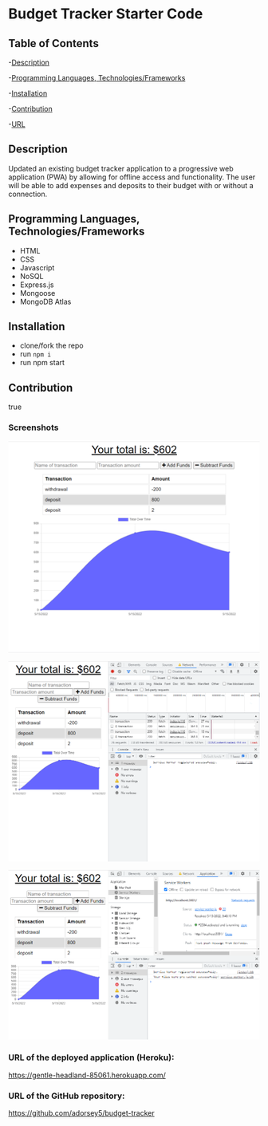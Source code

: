 # Budget Tracker Starter Code

## Table of Contents

-[Description](#Description)

-[Programming Languages, Technologies/Frameworks](#Programming-Languages,-Technologies/Frameworks)

-[Installation](#Installation)

-[Contribution](#Contribution)

-[URL](#URL)

## Description

Updated an existing budget tracker application to a progressive web application (PWA) by allowing for offline access and functionality. The user will be able to add expenses and deposits to their budget with or without a connection.

## Programming Languages, Technologies/Frameworks

- HTML
- CSS
- Javascript
- NoSQL
- Express.js
- Mongoose
- MongoDB Atlas

## Installation

- clone/fork the repo
- run `npm i`
- run npm start

## Contribution

true

### Screenshots

![Screenshot](./Screenshot1.png)

![Screenshot](./Screenshot2.png)

![Screenshot](./Screenshot3.png)

### URL of the deployed application (Heroku):

<https://gentle-headland-85061.herokuapp.com/>

### URL of the GitHub repository:

<https://github.com/adorsey5/budget-tracker>
